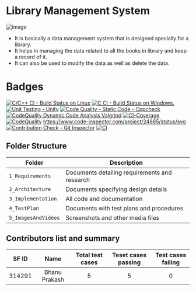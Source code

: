 # Library Management System

![image](https://user-images.githubusercontent.com/77241236/125119693-15b6e980-e10f-11eb-87fe-bea476a148a7.png)

* It is basically a data management system that is designed specially for a library.
* It helps in managing the data related to all the books in library and keep a record of it.
* It can also be used to modify the data as well as delete the data.


# Badges 

[![C/C++ CI - Build Status on Linux](https://github.com/prakash283/MiniProject_C/actions/workflows/c_build.yml/badge.svg)](https://github.com/prakash283/MiniProject_C/actions/workflows/c_build.yml)
[![C CI - Build Status on Windows.](https://github.com/prakash283/MiniProject_C/actions/workflows/c-buildWin.yml/badge.svg)](https://github.com/prakash283/MiniProject_C/actions/workflows/c-buildWin.yml)
[![Unit Testing - Unity](https://github.com/prakash283/MiniProject_C/actions/workflows/unity.yml/badge.svg)](https://github.com/prakash283/MiniProject_C/actions/workflows/unity.yml)
[![Code Quality - Static Code - Cppcheck](https://github.com/prakash283/MiniProject_C/actions/workflows/cppcheck.yml/badge.svg)](https://github.com/prakash283/MiniProject_C/actions/workflows/cppcheck.yml)
[![CodeQuality Dynamic Code Analysis Valgrind](https://github.com/prakash283/MiniProject_C/actions/workflows/CodequalityDynamic.yml/badge.svg)](https://github.com/prakash283/MiniProject_C/actions/workflows/CodequalityDynamic.yml)
[![CI-Coverage](https://github.com/prakash283/MiniProject_C/actions/workflows/gcov.yml/badge.svg)](https://github.com/prakash283/MiniProject_C/actions/workflows/gcov.yml)
[![CodeQuality](https://www.code-inspector.com/project/24865/score/svg)](https://www.code-inspector.com/project/24865/score/svg) https://www.code-inspector.com/project/24865/status/svg
[![Contribution Check - Git Inspector](https://github.com/prakash283/MiniProject_C/actions/workflows/gitinspector.yml/badge.svg)](https://github.com/prakash283/MiniProject_C/actions/workflows/gitinspector.yml)
[![CI](https://github.com/prakash283/MiniProject_C/actions/workflows/main.yml/badge.svg)](https://github.com/prakash283/MiniProject_C/actions/workflows/main.yml)



## Folder Structure
Folder             | Description
-------------------| -----------------------------------------
`1_Requirements`   | Documents detailing requirements and research
`2_Architecture`   | Documents specifying design details
`3_Implementation` | All code and documentation
`4_TestPlan`       | Documents with test plans and procedures
`5_ImagesAndVideos`| Screenshots and other media files


## Contributors list and summary

| SF ID  |       Name         | Total test cases | Teset cases passing | Test cases failing |
| :----: | :----------------: | :--------------: | :-----------------: | :----------------: |
| 314291 | Bhanu Prakash      |        5         |           5         |          0         |

